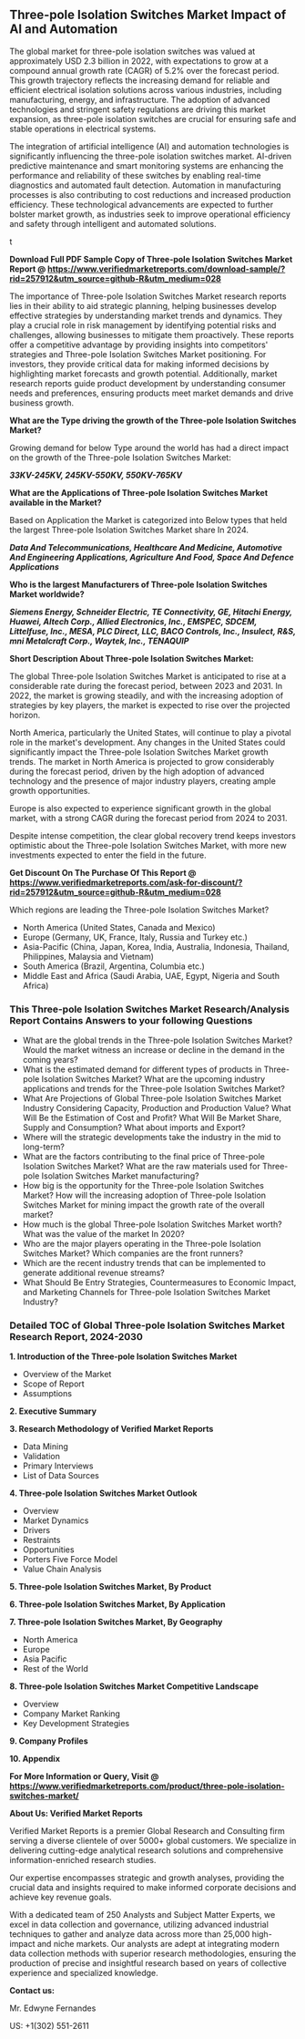 <h2>Three-pole Isolation Switches Market Impact of AI and Automation</h2><p>The global market for three-pole isolation switches was valued at approximately USD 2.3 billion in 2022, with expectations to grow at a compound annual growth rate (CAGR) of 5.2% over the forecast period. This growth trajectory reflects the increasing demand for reliable and efficient electrical isolation solutions across various industries, including manufacturing, energy, and infrastructure. The adoption of advanced technologies and stringent safety regulations are driving this market expansion, as three-pole isolation switches are crucial for ensuring safe and stable operations in electrical systems.</p><p>The integration of artificial intelligence (AI) and automation technologies is significantly influencing the three-pole isolation switches market. AI-driven predictive maintenance and smart monitoring systems are enhancing the performance and reliability of these switches by enabling real-time diagnostics and automated fault detection. Automation in manufacturing processes is also contributing to cost reductions and increased production efficiency. These technological advancements are expected to further bolster market growth, as industries seek to improve operational efficiency and safety through intelligent and automated solutions.</p>t</p><p id="" class=""><strong>Download Full PDF Sample Copy of Three-pole Isolation Switches Market Report @ <a href="https://www.verifiedmarketreports.com/download-sample/?rid=257912&utm_source=github-R&utm_medium=028" target="_blank">https://www.verifiedmarketreports.com/download-sample/?rid=257912&utm_source=github-R&utm_medium=028</a></strong></p><p>The importance of&nbsp;Three-pole Isolation Switches Market research reports lies in their ability to aid strategic planning, helping businesses develop effective strategies by understanding market trends and dynamics. They play a crucial role in risk management by identifying potential risks and challenges, allowing businesses to mitigate them proactively. These reports offer a competitive advantage by providing insights into competitors' strategies and Three-pole Isolation Switches Market positioning. For investors, they provide critical data for making informed decisions by highlighting market forecasts and growth potential. Additionally, market research reports guide product development by understanding consumer needs and preferences, ensuring products meet market demands and drive business growth.</p><p><strong>What are the&nbsp;Type driving the growth of the Three-pole Isolation Switches Market?</strong></p><p id="" class="">Growing demand for below Type around the world has had a direct impact on the growth of the Three-pole Isolation Switches Market:</p><em><strong>33KV-245KV, 245KV-550KV, 550KV-765KV</strong></em></p><strong>What are the&nbsp;Applications&nbsp;of Three-pole Isolation Switches Market available in the Market?</strong></p><p id="" class="">Based on Application the Market is categorized into Below types that held the largest Three-pole Isolation Switches Market share In 2024.</p><em><strong>Data And Telecommunications, Healthcare And Medicine, Automotive And Engineering Applications, Agriculture And Food, Space And Defence Applications</strong></em></p><strong>Who is the largest Manufacturers of Three-pole Isolation Switches Market worldwide?</strong></p><p><em><strong>Siemens Energy, Schneider Electric, TE Connectivity, GE, Hitachi Energy, Huawei, Altech Corp., Allied Electronics, Inc., EMSPEC, SDCEM, Littelfuse, Inc., MESA, PLC Direct, LLC, BACO Controls, Inc., Insulect, R&S, mni Metalcraft Corp., Waytek, Inc., TENAQUIP</strong></em></p><p id="" class=""><strong>Short Description About Three-pole Isolation Switches Market:</strong></p><p>The global Three-pole Isolation Switches Market is anticipated to rise at a considerable rate during the forecast period, between 2023 and 2031. In 2022, the market is growing steadily, and with the increasing adoption of strategies by key players, the market is expected to rise over the projected horizon.</p><p>North America, particularly the United States, will continue to play a pivotal role in the market's development. Any changes in the United States could significantly impact the Three-pole Isolation Switches Market growth trends. The market in North America is projected to grow considerably during the forecast period, driven by the high adoption of advanced technology and the presence of major industry players, creating ample growth opportunities.</p><p>Europe is also expected to experience significant growth in the global market, with a strong CAGR during the forecast period from 2024 to 2031.</p><p>Despite intense competition, the clear global recovery trend keeps investors optimistic about the Three-pole Isolation Switches Market, with more new investments expected to enter the field in the future.</p><p id="" class=""><strong>Get Discount On The Purchase Of This Report @ <a href="https://www.verifiedmarketreports.com/ask-for-discount/?rid=257912&utm_source=github-R&utm_medium=028" target="_blank">https://www.verifiedmarketreports.com/ask-for-discount/?rid=257912&utm_source=github-R&utm_medium=028</a></strong></p>Which regions are leading the Three-pole Isolation Switches Market?</p><ul><li>North America (United States, Canada and Mexico)</li><li>Europe (Germany, UK, France, Italy, Russia and Turkey etc.)</li><li>Asia-Pacific (China, Japan, Korea, India, Australia, Indonesia, Thailand, Philippines, Malaysia and Vietnam)</li><li>South America (Brazil, Argentina, Columbia etc.)</li><li>Middle East and Africa (Saudi Arabia, UAE, Egypt, Nigeria and South Africa)</li></ul><h3 id="" class="">This Three-pole Isolation Switches Market Research/Analysis Report Contains Answers to your following Questions</h3><ul><li>What are the global trends in the Three-pole Isolation Switches Market? Would the market witness an increase or decline in the demand in the coming years?</li><li>What is the estimated demand for different types of products in Three-pole Isolation Switches Market? What are the upcoming industry applications and trends for the Three-pole Isolation Switches Market?</li><li>What Are Projections of Global Three-pole Isolation Switches Market Industry Considering Capacity, Production and Production Value? What Will Be the Estimation of Cost and Profit? What Will Be Market Share, Supply and Consumption? What about imports and Export?</li><li>Where will the strategic developments take the industry in the mid to long-term?</li><li>What are the factors contributing to the final price of Three-pole Isolation Switches Market? What are the raw materials used for Three-pole Isolation Switches Market manufacturing?</li><li>How big is the opportunity for the Three-pole Isolation Switches Market? How will the increasing adoption of Three-pole Isolation Switches Market for mining impact the growth rate of the overall market?</li><li>How much is the global Three-pole Isolation Switches Market worth? What was the value of the market In 2020?</li><li>Who are the major players operating in the Three-pole Isolation Switches Market? Which companies are the front runners?</li><li>Which are the recent industry trends that can be implemented to generate additional revenue streams?</li><li>What Should Be Entry Strategies, Countermeasures to Economic Impact, and Marketing Channels for Three-pole Isolation Switches Market Industry?</li></ul><h3 id="" class="">Detailed TOC of Global Three-pole Isolation Switches Market Research Report, 2024-2030</h3><p id="" class=""><strong>1. Introduction of the Three-pole Isolation Switches Market</strong></p><ul><li>Overview of the Market</li><li>Scope of Report</li><li>Assumptions</li></ul><p id="" class=""><strong>2. Executive Summary</strong></p><p id="" class=""><strong>3. Research Methodology of Verified Market Reports</strong></p><ul><li>Data Mining</li><li>Validation</li><li>Primary Interviews</li><li>List of Data Sources</li></ul><p id="" class=""><strong>4. Three-pole Isolation Switches Market Outlook</strong></p><ul><li>Overview</li><li>Market Dynamics</li><li>Drivers</li><li>Restraints</li><li>Opportunities</li><li>Porters Five Force Model</li><li>Value Chain Analysis</li></ul><p id="" class=""><strong>5. Three-pole Isolation Switches Market, By Product</strong></p><p id="" class=""><strong>6. Three-pole Isolation Switches Market, By Application</strong></p><p id="" class=""><strong>7. Three-pole Isolation Switches Market, By Geography</strong></p><ul><li>North America</li><li>Europe</li><li>Asia Pacific</li><li>Rest of the World</li></ul><p id="" class=""><strong>8. Three-pole Isolation Switches Market Competitive Landscape</strong></p><ul><li>Overview</li><li>Company Market Ranking</li><li>Key Development Strategies</li></ul><p id="" class=""><strong>9. Company Profiles</strong></p><p id="" class=""><strong>10. Appendix</strong></p><p id="" class=""><strong>For More Information or Query, Visit @ <a href="https://www.verifiedmarketreports.com/product/three-pole-isolation-switches-market/" target="_blank">https://www.verifiedmarketreports.com/product/three-pole-isolation-switches-market/</a></strong></p><p id="" class=""><strong>About Us: Verified Market Reports</strong></p><p id="" class="">Verified Market Reports is a premier Global Research and Consulting firm serving a diverse clientele of over 5000+ global customers. We specialize in delivering cutting-edge analytical research solutions and comprehensive information-enriched research studies.</p><p id="" class="">Our expertise encompasses strategic and growth analyses, providing the crucial data and insights required to make informed corporate decisions and achieve key revenue goals.</p><p id="" class="">With a dedicated team of 250 Analysts and Subject Matter Experts, we excel in data collection and governance, utilizing advanced industrial techniques to gather and analyze data across more than 25,000 high-impact and niche markets. Our analysts are adept at integrating modern data collection methods with superior research methodologies, ensuring the production of precise and insightful research based on years of collective experience and specialized knowledge.</p><p id="" class=""><strong>Contact us:</strong></p><p id="" class="">Mr. Edwyne Fernandes</p><p id="" class="">US: +1(302) 551-2611</p>